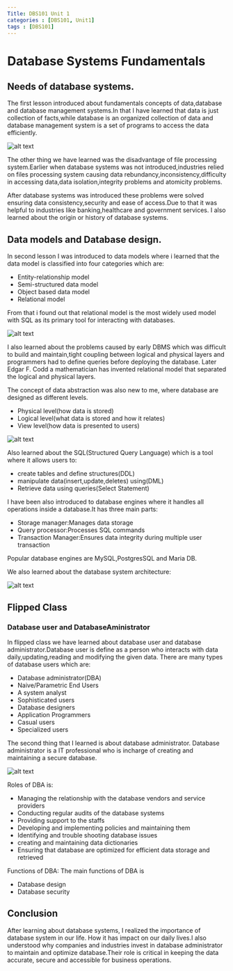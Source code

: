 ```yaml
---
Title: DBS101 Unit 1
categories : [DBS101, Unit1]
tags : [DBS101]
---
```


# Database Systems Fundamentals

## Needs of database systems.

The first lesson introduced about fundamentals concepts of data,database and database management systems.In that I have learned that data is just collection of facts,while database is an organized collection of data and database management system is a set of programs to access the data efficiently.

![alt text](/assets/images/image1.png)

The other thing we have learned was the disadvantage of file processing system.Earlier when database systems was not introduced,industries relied on files processing system causing data rebundancy,inconsistency,difficulty in accessing data,data isolation,integrity problems and atomicity problems.

After database systems was introduced these problems were solved ensuring data consistency,security and ease of access.Due to that it was helpful to industries like banking,healthcare and government services.
I also learned about the origin or history of database systems.


## Data models and Database design.

In second lesson I was introduced to data models where i learned that the data model is classified into four categories which are:
- Entity-relationship model
- Semi-structured data model
- Object based data model
- Relational model

From that i found out that relational model is the most widely used model with SQL as its primary tool for interacting with databases.

![alt text](/assets/images/image2.png)


I also learned about the problems caused by early DBMS which was difficult to build and maintain,tight coupling  between logical and physical layers and programmers had to define queries before deploying the database. Later Edgar F. Codd a mathematician has invented relational model that separated the logical and physical layers.

The concept of data abstraction was also new to me, where database are designed as different levels.
- Physical level(how data is stored)
- Logical level(what data is stored and how it relates)
- View level(how data is presented to users)

![alt text](/assets/images/image3.png)

Also learned about the SQL(Structured Query Language) which is a tool where it allows users to:
- create tables and define structures(DDL)
- manipulate data(insert,update,deletes) using(DML)
- Retrieve data using queries(Select Statement)

I have been also introduced to database engines where it handles all operations inside a database.It has three main parts:
- Storage manager:Manages data storage
- Query processor:Processes SQL commands
- Transaction Manager:Ensures data integrity during multiple user transaction

Popular database engines are MySQL,PostgresSQL and Maria DB.

We also learned about the database system architecture:

![alt text](/assets/images/image4.png)


## Flipped Class
### Database user and DatabaseAministrator

In flipped class we have learned about database user and database administrator.Database user is define as a person who interacts with data daily,updating,reading and modifying the given data.
There are many types of database users which are:
- Database administrator(DBA)
- Naive/Parametric End Users
- A system analyst
- Sophisticated users
- Database designers
- Application Programmers
- Casual users
- Specialized users

The second thing that I learned is about database administrator. Database administrator is a IT professional who is incharge of creating and maintaining a secure database.

![alt text](/assets/images/image5.png)

Roles of DBA is:
- Managing the relationship with the database vendors and service providers
- Conducting regular audits of the database systems
- Providing support to the staffs
- Developing and implementing policies and maintaining them
- Identifying and trouble shooting database issues
- creating and maintaining data dictionaries
- Ensuring that database are optimized for efficient data storage and retrieved

Functions of DBA:
The main functions of DBA is
- Database design
- Database security

## Conclusion

After learning about database systems, I realized the importance of database system in our life. How it has impact on our daily lives.I also understood why companies and industries invest in database administrator to maintain and optimize database.Their role is critical in keeping the data accurate, secure and accessible for business operations.